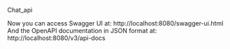 Chat_api

Now you can access Swagger UI at:
http://localhost:8080/swagger-ui.html
And the OpenAPI documentation in JSON format at:
http://localhost:8080/v3/api-docs